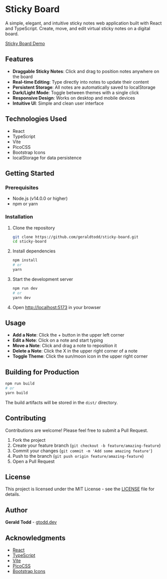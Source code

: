 # Sticky Board

A simple, elegant, and intuitive sticky notes web application built with React and TypeScript. Create, move, and edit virtual sticky notes on a digital board.

[Sticky Board Demo](https://beingforthebenefit.github.io/sticky-board/)

## Features

- **Draggable Sticky Notes**: Click and drag to position notes anywhere on the board
- **Real-time Editing**: Type directly into notes to update their content
- **Persistent Storage**: All notes are automatically saved to localStorage
- **Dark/Light Mode**: Toggle between themes with a single click
- **Responsive Design**: Works on desktop and mobile devices
- **Intuitive UI**: Simple and clean user interface

## Technologies Used

- React
- TypeScript
- Vite
- PicoCSS
- Bootstrap Icons
- localStorage for data persistence

## Getting Started

### Prerequisites

- Node.js (v14.0.0 or higher)
- npm or yarn

### Installation

1. Clone the repository
   ```bash
   git clone https://github.com/geraldtodd/sticky-board.git
   cd sticky-board
   ```

2. Install dependencies
   ```bash
   npm install
   # or
   yarn
   ```

3. Start the development server
   ```bash
   npm run dev
   # or
   yarn dev
   ```

4. Open [http://localhost:5173](http://localhost:5173) in your browser

## Usage

- **Add a Note**: Click the + button in the upper left corner
- **Edit a Note**: Click on a note and start typing
- **Move a Note**: Click and drag a note to reposition it
- **Delete a Note**: Click the X in the upper right corner of a note
- **Toggle Theme**: Click the sun/moon icon in the upper right corner

## Building for Production

```bash
npm run build
# or
yarn build
```

The build artifacts will be stored in the `dist/` directory.

## Contributing

Contributions are welcome! Please feel free to submit a Pull Request.

1. Fork the project
2. Create your feature branch (`git checkout -b feature/amazing-feature`)
3. Commit your changes (`git commit -m 'Add some amazing feature'`)
4. Push to the branch (`git push origin feature/amazing-feature`)
5. Open a Pull Request

## License

This project is licensed under the MIT License - see the [LICENSE](LICENSE) file for details.

## Author

**Gerald Todd** - [gtodd.dev](https://gtodd.dev)

## Acknowledgments

- [React](https://reactjs.org/)
- [TypeScript](https://www.typescriptlang.org/)
- [Vite](https://vitejs.dev/)
- [PicoCSS](https://picocss.com/)
- [Bootstrap Icons](https://icons.getbootstrap.com/)
